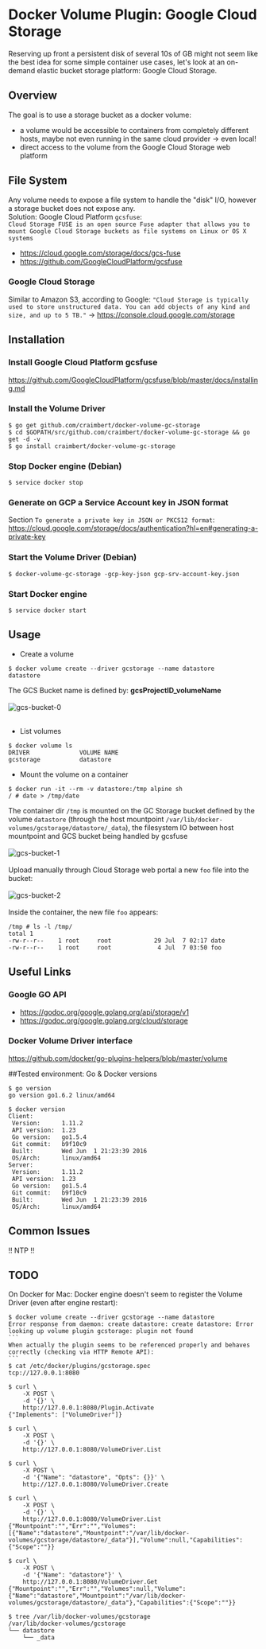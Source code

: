 # Docker Volume Plugin: Google Cloud Storage
Reserving up front a persistent disk of several 10s of GB might not seem like the best idea for some simple container use cases, let's look at an on-demand elastic bucket storage platform: Google Cloud Storage.

## Overview
The goal is to use a storage bucket as a docker volume:
* a volume would be accessible to containers from completely different hosts, maybe not even running in the same cloud provider -> even local!
* direct access to the volume from the Google Cloud Storage web platform

## File System
Any volume needs to expose a file system to handle the "disk" I/O, however a storage bucket does not expose any.
<br/>
Solution: Google Cloud Platform `gcsfuse`:<br/>
`Cloud Storage FUSE is an open source Fuse adapter that allows you to mount Google Cloud Storage buckets as file systems on Linux or OS X systems`
* https://cloud.google.com/storage/docs/gcs-fuse
* https://github.com/GoogleCloudPlatform/gcsfuse

### Google Cloud Storage
Similar to Amazon S3, according to Google: `"Cloud Storage is typically used to store unstructured data. You can add objects of any kind and size, and up to 5 TB."` -> https://console.cloud.google.com/storage

## Installation

### Install Google Cloud Platform gcsfuse
https://github.com/GoogleCloudPlatform/gcsfuse/blob/master/docs/installing.md

### Install the Volume Driver
````
$ go get github.com/craimbert/docker-volume-gc-storage
$ cd $GOPATH/src/github.com/craimbert/docker-volume-gc-storage && go get -d -v
$ go install craimbert/docker-volume-gc-storage
````

### Stop Docker engine (Debian)
````
$ service docker stop
````

### Generate on GCP a Service Account key in JSON format
Section `To generate a private key in JSON or PKCS12 format`:<br/> https://cloud.google.com/storage/docs/authentication?hl=en#generating-a-private-key

### Start the Volume Driver (Debian)
````
$ docker-volume-gc-storage -gcp-key-json gcp-srv-account-key.json
````

### Start Docker engine
````
$ service docker start
````

## Usage
- Create a volume
````
$ docker volume create --driver gcstorage --name datastore
datastore
````
The GCS Bucket name is defined by: **gcsProjectID_volumeName**
<br/><br/>
![gcs-bucket-0](screenshots/gcs-bucket-0.png?raw=true)
<br/><br/>
- List volumes
````
$ docker volume ls
DRIVER              VOLUME NAME
gcstorage           datastore
````
- Mount the volume on a container
````
$ docker run -it --rm -v datastore:/tmp alpine sh
/ # date > /tmp/date
````
The container dir `/tmp` is mounted on the GC Storage bucket defined by the volume `datastore` (through the host mountpoint `/var/lib/docker-volumes/gcstorage/datastore/_data`), the filesystem IO between host mountpoint and GCS bucket being handled by gcsfuse
<br/><br/>
![gcs-bucket-1](screenshots/gcs-bucket-1.png?raw=true)
<br/><br/>
Upload manually through Cloud Storage web portal a new `foo` file into the bucket:
<br/><br/>
![gcs-bucket-2](screenshots/gcs-bucket-2.png?raw=true)
<br/><br/>
Inside the container, the new file `foo` appears:
````
/tmp # ls -l /tmp/
total 1
-rw-r--r--    1 root     root            29 Jul  7 02:17 date
-rw-r--r--    1 root     root             4 Jul  7 03:50 foo
````
## Useful Links

### Google GO API
* https://godoc.org/google.golang.org/api/storage/v1
* https://godoc.org/google.golang.org/cloud/storage

### Docker Volume Driver interface
https://github.com/docker/go-plugins-helpers/blob/master/volume

##Tested environment: Go & Docker versions
```
$ go version
go version go1.6.2 linux/amd64

$ docker version
Client:
 Version:      1.11.2
 API version:  1.23
 Go version:   go1.5.4
 Git commit:   b9f10c9
 Built:        Wed Jun  1 21:23:39 2016
 OS/Arch:      linux/amd64
Server:
 Version:      1.11.2
 API version:  1.23
 Go version:   go1.5.4
 Git commit:   b9f10c9
 Built:        Wed Jun  1 21:23:39 2016
 OS/Arch:      linux/amd64
````
## Common Issues
!! NTP !!

## TODO
On Docker for Mac: Docker engine doesn't seem to register the Volume Driver (even after engine restart):
````
$ docker volume create --driver gcstorage --name datastore
Error response from daemon: create datastore: create datastore: Error looking up volume plugin gcstorage: plugin not found
```
When actually the plugin seems to be referenced properly and behaves correctly (checking via HTTP Remote API):
```
$ cat /etc/docker/plugins/gcstorage.spec
tcp://127.0.0.1:8080

$ curl \
    -X POST \
    -d '{}' \
    http://127.0.0.1:8080/Plugin.Activate
{"Implements": ["VolumeDriver"]}

$ curl \
    -X POST \
    -d '{}' \
    http://127.0.0.1:8080/VolumeDriver.List

$ curl \
    -X POST \
    -d '{"Name": "datastore", "Opts": {}}' \
    http://127.0.0.1:8080/VolumeDriver.Create

$ curl \
    -X POST \
    -d '{}' \
    http://127.0.0.1:8080/VolumeDriver.List
{"Mountpoint":"","Err":"","Volumes":[{"Name":"datastore","Mountpoint":"/var/lib/docker-volumes/gcstorage/datastore/_data"}],"Volume":null,"Capabilities":{"Scope":""}}

$ curl \
    -X POST \
    -d '{"Name": "datastore"}' \
    http://127.0.0.1:8080/VolumeDriver.Get
{"Mountpoint":"","Err":"","Volumes":null,"Volume":{"Name":"datastore","Mountpoint":"/var/lib/docker-volumes/gcstorage/datastore/_data"},"Capabilities":{"Scope":""}}

$ tree /var/lib/docker-volumes/gcstorage
/var/lib/docker-volumes/gcstorage
└── datastore
    └── _data
````
